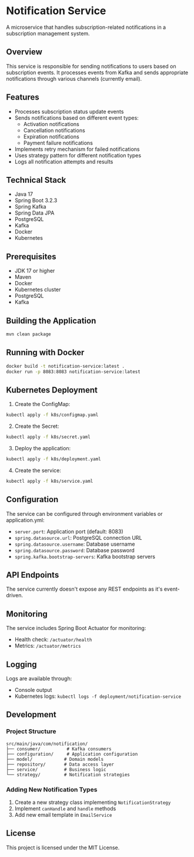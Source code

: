# Notification Service

A microservice that handles subscription-related notifications in a subscription management system.

## Overview

This service is responsible for sending notifications to users based on subscription events. It processes events from Kafka and sends appropriate notifications through various channels (currently email).

## Features

- Processes subscription status update events
- Sends notifications based on different event types:
  - Activation notifications
  - Cancellation notifications
  - Expiration notifications
  - Payment failure notifications
- Implements retry mechanism for failed notifications
- Uses strategy pattern for different notification types
- Logs all notification attempts and results

## Technical Stack

- Java 17
- Spring Boot 3.2.3
- Spring Kafka
- Spring Data JPA
- PostgreSQL
- Kafka
- Docker
- Kubernetes

## Prerequisites

- JDK 17 or higher
- Maven
- Docker
- Kubernetes cluster
- PostgreSQL
- Kafka

## Building the Application

```bash
mvn clean package
```

## Running with Docker

```bash
docker build -t notification-service:latest .
docker run -p 8083:8083 notification-service:latest
```

## Kubernetes Deployment

1. Create the ConfigMap:
```bash
kubectl apply -f k8s/configmap.yaml
```

2. Create the Secret:
```bash
kubectl apply -f k8s/secret.yaml
```

3. Deploy the application:
```bash
kubectl apply -f k8s/deployment.yaml
```

4. Create the service:
```bash
kubectl apply -f k8s/service.yaml
```

## Configuration

The service can be configured through environment variables or application.yml:

- `server.port`: Application port (default: 8083)
- `spring.datasource.url`: PostgreSQL connection URL
- `spring.datasource.username`: Database username
- `spring.datasource.password`: Database password
- `spring.kafka.bootstrap-servers`: Kafka bootstrap servers

## API Endpoints

The service currently doesn't expose any REST endpoints as it's event-driven.

## Monitoring

The service includes Spring Boot Actuator for monitoring:
- Health check: `/actuator/health`
- Metrics: `/actuator/metrics`

## Logging

Logs are available through:
- Console output
- Kubernetes logs: `kubectl logs -f deployment/notification-service`

## Development

### Project Structure

```
src/main/java/com/notification/
├── consumer/          # Kafka consumers
├── configuration/     # Application configuration
├── model/            # Domain models
├── repository/       # Data access layer
├── service/          # Business logic
└── strategy/         # Notification strategies
```

### Adding New Notification Types

1. Create a new strategy class implementing `NotificationStrategy`
2. Implement `canHandle` and `handle` methods
3. Add new email template in `EmailService`


## License

This project is licensed under the MIT License. 